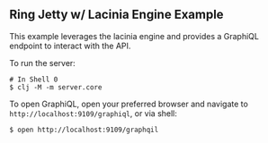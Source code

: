 ## Ring Jetty w/ Lacinia Engine Example

This example leverages the lacinia engine and provides a GraphiQL endpoint
to interact with the API.

To run the server:
```shell
# In Shell 0
$ clj -M -m server.core
```

To open GraphiQL, open your preferred browser and navigate to
`http://localhost:9109/graphiql`, or via shell:
```shell
$ open http://localhost:9109/graphqil
```

